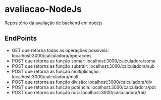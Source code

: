 # avaliacao-NodeJs
Repositório da avaliação de backend em nodejs

## EndPoints
- GET que retorna todas as operações possíveis: localhost:3000/calculadora/operacoes
- POST que retorna as função somar: localhost:3000/calculadora/soma
- POST que retorna as função subtrair: localhost:3000/calculadora/sub
- POST que retorna as função multiplicação: localhost:3000/calculadora/mult
- POST que retorna as função divisão: localhost:3000/calculadora/div
- POST que retorna as função potência: localhost:3000/calculadora/pot
- POST que retorna as função raiz: localhost:3000/calculadora/raiz
